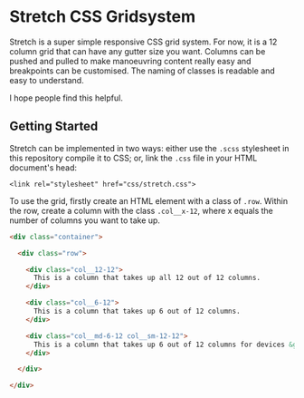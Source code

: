 # Stretch CSS Gridsystem

Stretch is a super simple responsive CSS grid system. For now, it is a 12 column grid that can have any gutter size you want. Columns can be pushed and pulled to make manoeuvring content really easy and breakpoints can be customised. The naming of classes is readable and easy to understand.

I hope people find this helpful.

## Getting Started

Stretch can be implemented in two ways: either use the `.scss` stylesheet in this repository compile it to CSS; or, link the `.css` file in your HTML document's head:

```<link rel="stylesheet" href="css/stretch.css">```

To use the grid, firstly create an HTML element with a class of ```.row```.  Within the row, create a column with the class ```.col__x-12```, where x equals the number of columns you want to take up.

```html
<div class="container">

  <div class="row">

    <div class="col__12-12">
      This is a column that takes up all 12 out of 12 columns.
    </div>

    <div class="col__6-12">
      This is a column that takes up 6 out of 12 columns.
    </div>

    <div class="col__md-6-12 col__sm-12-12">
      This is a column that takes up 6 out of 12 columns for devices &ge;768px in width.  For devices &lt;768px, it takes up all 12 out of 12 columns.
    </div>

  </div>

</div>
```
